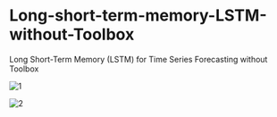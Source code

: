 # Long-short-term-memory-LSTM-without-Toolbox
Long Short-Term Memory (LSTM) for  Time Series Forecasting without Toolbox

![1](https://github.com/Yousef-Sharafi/Long-short-term-memory-LSTM-without-Toolbox/assets/142591174/edb6b882-825a-4395-acb7-ff9d21a1e0f5)


![2](https://github.com/Yousef-Sharafi/Long-short-term-memory-LSTM-without-Toolbox/assets/142591174/6cd2a558-bec0-4c09-9085-397da5665775)
